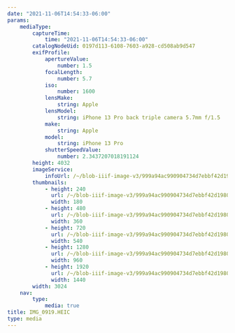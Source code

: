 ```yaml
---
date: "2021-11-06T14:54:33-06:00"
params:
    mediaType:
        captureTime:
            time: "2021-11-06T14:54:33-06:00"
        catalogNodeUid: 0197d113-6108-7603-a928-cd508ab9d547
        exifProfile:
            apertureValue:
                number: 1.5
            focalLength:
                number: 5.7
            iso:
                number: 1600
            lensMake:
                string: Apple
            lensModel:
                string: iPhone 13 Pro back triple camera 5.7mm f/1.5
            make:
                string: Apple
            model:
                string: iPhone 13 Pro
            shutterSpeedValue:
                number: 2.3437207018191124
        height: 4032
        imageService:
            infoUrl: /~/blob-iiif-image-v3/999a94ac990904734d7ebbf42d19806a7ec1c8f29af657532bd6a972c62fd503/info.json
        thumbnails:
            - height: 240
              url: /~/blob-iiif-image-v3/999a94ac990904734d7ebbf42d19806a7ec1c8f29af657532bd6a972c62fd503/full/180%2C240/0/default.jpg
              width: 180
            - height: 480
              url: /~/blob-iiif-image-v3/999a94ac990904734d7ebbf42d19806a7ec1c8f29af657532bd6a972c62fd503/full/360%2C480/0/default.jpg
              width: 360
            - height: 720
              url: /~/blob-iiif-image-v3/999a94ac990904734d7ebbf42d19806a7ec1c8f29af657532bd6a972c62fd503/full/540%2C720/0/default.jpg
              width: 540
            - height: 1280
              url: /~/blob-iiif-image-v3/999a94ac990904734d7ebbf42d19806a7ec1c8f29af657532bd6a972c62fd503/full/960%2C1280/0/default.jpg
              width: 960
            - height: 1920
              url: /~/blob-iiif-image-v3/999a94ac990904734d7ebbf42d19806a7ec1c8f29af657532bd6a972c62fd503/full/1440%2C1920/0/default.jpg
              width: 1440
        width: 3024
    nav:
        type:
            media: true
title: IMG_0919.HEIC
type: media
---
```

